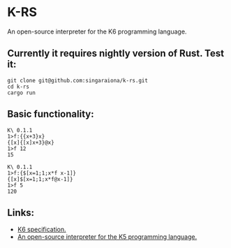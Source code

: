 K-RS
=======

An open-source interpreter for the K6 programming language.

Currently it requires nightly version of Rust. 
Test it:
----------------------------------------------

``` 
git clone git@github.com:singaraiona/k-rs.git
cd k-rs
cargo run
```

Basic functionality:
--------------------

```
K\ 0.1.1
1>f:{{x+3}x}
{[x]{[x]x+3}@x}
1>f 12
15

K\ 0.1.1
1>f:{$[x=1;1;x*f x-1]}
{[x]$[x=1;1;x*f@x-1]}
1>f 5
120
```

Links: 
------

* [K6 specification.](http://www.kparc.com)
* [An open-source interpreter for the K5 programming language.](http://git@github.com:JohnEarnest/ok.git)